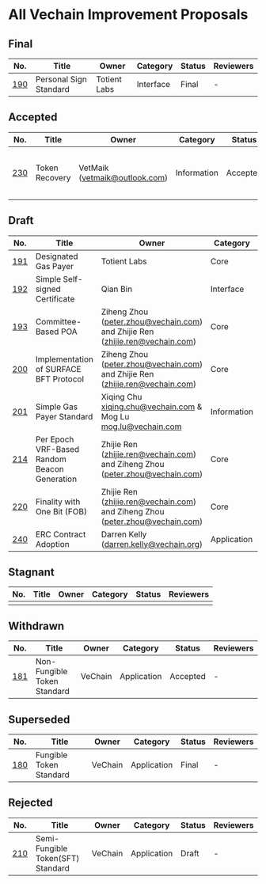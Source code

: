 All Vechain Improvement Proposals
====

## Final 
| No.                      | Title                          | Owner   | Category    | Status | Reviewers |
| ------------------------ | ------------------------------ | ------- | ----------- | ------ | ---- |
| [190](./vips/VIP-190.md) | Personal Sign Standard         | Totient Labs | Interface | Final  | - |

## Accepted
| No.                      | Title                          | Owner   | Category    | Status | Reviewers |
| ------------------------ | ------------------------------ | ------- | ----------- | ------ | ---- |
| [230](./vips/VIP-230.md) | Token Recovery | VetMaik (vetmaik@outlook.com) | Information | Accepted | [Antonio Senatore](https://github.com/bacco1977), [Neil Brett](https://github.com/nwbrettski) and [Daithi Hearn](https://github.com/daithihearn) |

## Draft
| No.                      | Title                          | Owner   | Category    | Status | Reviewers |
| ------------------------ | ------------------------------ | ------- | ----------- | ------ | ---- |
| [191](./vips/VIP-191.md) | Designated Gas Payer           | Totient Labs | Core | Draft  | - |
| [192](./vips/VIP-192.md) | Simple Self-signed Certificate | Qian Bin | Interface | Draft | - |
| [193](./vips/VIP-193.md) | Committee-Based POA | Ziheng Zhou (peter.zhou@vechain.com) and Zhijie Ren (zhijie.ren@vechain.com) | Core | Draft |
| [200](./vips/VIP-200.md) | Implementation of SURFACE BFT Protocol | Ziheng Zhou (peter.zhou@vechain.com) and Zhijie Ren (zhijie.ren@vechain.com) | Core | Draft | - |
| [201](./vips/VIP-201.md) | Simple Gas Payer Standard | Xiqing Chu <xiqing.chu@vechain.com> & Mog Lu <mog.lu@vechain.com> | Information | Draft | - |
| [214](./vips/VIP-214.md) | Per Epoch VRF-Based Random Beacon Generation | Zhijie Ren (zhijie.ren@vechain.com) and Ziheng Zhou (peter.zhou@vechain.com) | Core | Draft | - |
| [220](./vips/VIP-220.md) | Finality with One Bit (FOB) | Zhijie Ren (zhijie.ren@vechain.com) and Ziheng Zhou (peter.zhou@vechain.com) | Core | Draft | - |
| [240](./vips/VIP-240.md) | ERC Contract Adoption | Darren Kelly (darren.kelly@vechain.org) | Application | Draft

## Stagnant 
| No.                      | Title                          | Owner   | Category    | Status | Reviewers |
| ------------------------ | ------------------------------ | ------- | ----------- | ------ | ---- |
|   |   |   |   |   |


## Withdrawn 
| No.                      | Title                          | Owner   | Category    | Status | Reviewers |
| ------------------------ | ------------------------------ | ------- | ----------- | ------ | ---- |
| [181](./vips/VIP-181.md) | Non-Fungible Token Standard    | VeChain | Application | Accepted  | - |

## Superseded
| No.                      | Title                          | Owner   | Category    | Status | Reviewers |
| ------------------------ | ------------------------------ | ------- | ----------- | ------ | ---- |
| [180](./vips/VIP-180.md) | Fungible Token Standard        | VeChain | Application | Final  | - |

## Rejected
| No.                      | Title                          | Owner   | Category    | Status | Reviewers |
| ------------------------ | ------------------------------ | ------- | ----------- | ------ | ---- |
| [210](./vips/VIP-210.md) | Semi-Fungible Token(SFT) Standard | VeChain | Application | Draft | - |
